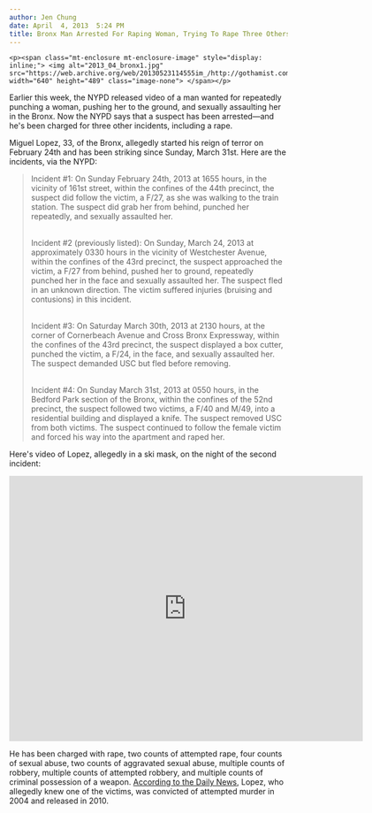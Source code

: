 ```yaml
---
author: Jen Chung
date: April  4, 2013  5:24 PM
title: Bronx Man Arrested For Raping Woman, Trying To Rape Three Others
---
```



	
	
	
	<p><span class="mt-enclosure mt-enclosure-image" style="display: inline;"> <img alt="2013_04_bronx1.jpg" src="https://web.archive.org/web/20130523114555im_/http://gothamist.com/attachments/jen/2013_04_bronx1.jpg" width="640" height="489" class="image-none"> </span></p>

<p>Earlier this week, the NYPD released video of a man wanted for repeatedly punching a woman, pushing her to the ground, and sexually assaulting her in the Bronx. Now the NYPD says that a suspect has been arrested&#x2014;and he&apos;s been charged for three other incidents, including a rape.</p>

<p>Miguel Lopez, 33, of the Bronx, allegedly started his reign of terror on February 24th and has been striking since Sunday, March 31st. Here are the incidents, via the NYPD:</p>

<blockquote>Incident #1: On Sunday February 24th, 2013 at 1655 hours, in the vicinity of 161st street, within the confines of the 44th precinct, the suspect did follow the victim, a F/27, as she was walking to the train station. The suspect did grab her from behind, punched her repeatedly, and sexually assaulted her.<br><br>
 
Incident #2 (previously listed): On Sunday, March 24, 2013 at approximately 0330 hours in the vicinity of Westchester Avenue, within the confines of the 43rd precinct, the suspect approached the victim, a F/27 from behind, pushed her to ground, repeatedly punched her in the face and sexually assaulted her.  The suspect fled in an unknown direction.  The victim suffered injuries (bruising and contusions) in this incident.<br><br>
 
Incident #3: On Saturday March 30th, 2013 at 2130 hours, at the corner of Cornerbeach Avenue and Cross Bronx Expressway, within the confines of the 43rd precinct, the suspect displayed a box cutter, punched the victim, a F/24, in the face, and sexually assaulted her. The suspect demanded USC but fled before removing.<br><br>
 
Incident #4: On Sunday March 31st, 2013 at 0550 hours, in the Bedford Park section of the Bronx, within the confines of the 52nd precinct, the suspect followed two victims, a F/40 and M/49, into a residential building and displayed a knife. The suspect removed USC from both victims. The suspect continued to follow the female victim and forced his way into the apartment and raped her.</blockquote>Here&apos;s video of Lopez, allegedly in a ski mask, on the night of the second incident:

<p><iframe width="640" height="480" src="https://web.archive.org/web/20130523114555if_/http://www.youtube.com/embed/7SmNzlcjIu0" frameborder="0" allowfullscreen></iframe></p>

<p>He has been charged with rape, two counts of attempted rape, four counts of sexual abuse, two counts of aggravated sexual abuse,  multiple counts of robbery, multiple counts of attempted robbery, and multiple counts of criminal possession of a weapon. <a href="https://web.archive.org/web/20130523114555/http://www.nydailynews.com/new-york/cops-arrest-ex-con-rape-spree-article-1.1307691?localLinksEnabled=false">According to the Daily News</a>, Lopez, who allegedly knew one of the victims, was convicted of attempted murder in 2004 and released in 2010.</p>
	
	
	
	
	
